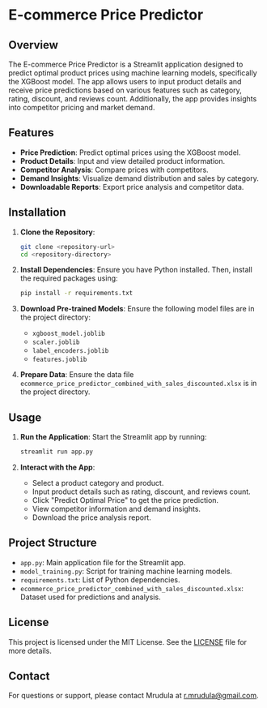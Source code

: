 # E-commerce Price Predictor

## Overview

The E-commerce Price Predictor is a Streamlit application designed to predict optimal product prices using machine learning models, specifically the XGBoost model. The app allows users to input product details and receive price predictions based on various features such as category, rating, discount, and reviews count. Additionally, the app provides insights into competitor pricing and market demand.

## Features

- **Price Prediction**: Predict optimal prices using the XGBoost model.
- **Product Details**: Input and view detailed product information.
- **Competitor Analysis**: Compare prices with competitors.
- **Demand Insights**: Visualize demand distribution and sales by category.
- **Downloadable Reports**: Export price analysis and competitor data.

## Installation

1. **Clone the Repository**:
   ```bash
   git clone <repository-url>
   cd <repository-directory>
   ```

2. **Install Dependencies**:
   Ensure you have Python installed. Then, install the required packages using:
   ```bash
   pip install -r requirements.txt
   ```

3. **Download Pre-trained Models**:
   Ensure the following model files are in the project directory:
   - `xgboost_model.joblib`
   - `scaler.joblib`
   - `label_encoders.joblib`
   - `features.joblib`

4. **Prepare Data**:
   Ensure the data file `ecommerce_price_predictor_combined_with_sales_discounted.xlsx` is in the project directory.

## Usage

1. **Run the Application**:
   Start the Streamlit app by running:
   ```bash
   streamlit run app.py
   ```

2. **Interact with the App**:
   - Select a product category and product.
   - Input product details such as rating, discount, and reviews count.
   - Click "Predict Optimal Price" to get the price prediction.
   - View competitor information and demand insights.
   - Download the price analysis report.

## Project Structure

- `app.py`: Main application file for the Streamlit app.
- `model_training.py`: Script for training machine learning models.
- `requirements.txt`: List of Python dependencies.
- `ecommerce_price_predictor_combined_with_sales_discounted.xlsx`: Dataset used for predictions and analysis.


## License

This project is licensed under the MIT License. See the [LICENSE](LICENSE) file for more details.

## Contact

For questions or support, please contact Mrudula at r.mrudula@gmail.com. 
